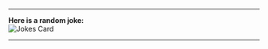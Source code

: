 <hr>
<strong>Here is a random joke:</strong><br>
<img src="https://readme-jokes.vercel.app/api" alt="Jokes Card" />
<hr>
